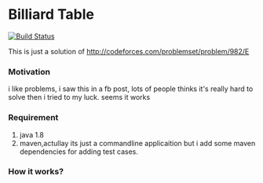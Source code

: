 # Billiard Table

[![Build Status](https://travis-ci.org/4fath/billiard-table.svg?branch=master)](https://travis-ci.org/4fath/billiard-table)

This is just a solution of http://codeforces.com/problemset/problem/982/E  <br />

### Motivation 
i like problems, i saw this in a fb post, lots of people thinks it's really hard to solve then i tried to my luck. seems it works 


### Requirement
1. java 1.8
2. maven,actullay its just a commandline applicaition but i add some maven dependencies for adding test cases.

### How it works?

